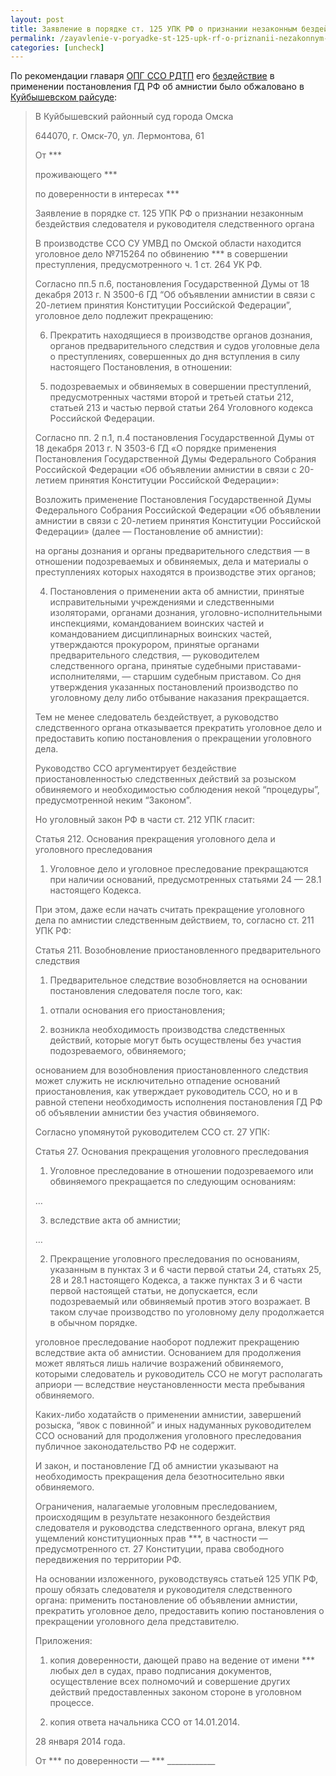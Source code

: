 ```yaml
---
layout: post
title: Заявление в порядке ст. 125 УПК РФ о признании незаконным бездействия следователя и руководителя следственного органа
permalink: /zayavlenie-v-poryadke-st-125-upk-rf-o-priznanii-nezakonnym-bezdejstviya-sledovatelya-i-rukovoditelya-sledstvennogo-organa.html
categories: [uncheck]
---
```



По рекомендации главаря <a href="/opg-sso-rdtp.html">ОПГ ССО РДТП</a> его <a href="/ocherednaya-lipa.html">бездействие</a> в применении постановления ГД РФ об амнистии было обжаловано в <a href="https://rospravosudie.com/card/omskaya-oblast/court/kujbyshevskij-rajonnyj-sud-g-omska-omskaya-oblast">Куйбышевском райсуде</a>:

<blockquote>

В Куйбышевский районный суд города Омска

644070, г. Омск-70, ул. Лермонтова, 61

От ***

проживающего ***

по доверенности в интересах ***


Заявление в порядке ст. 125 УПК РФ о признании незаконным бездействия следователя и руководителя следственного органа

В производстве ССО СУ УМВД по Омской области находится уголовное дело №715264 по обвинению *** в совершении преступления, предусмотренного ч. 1 ст. 264 УК РФ.


Согласно пп.5 п.6, постановления  Государственной Думы от 18 декабря 2013 г. N 3500-6 ГД “Об объявлении амнистии в связи с 20-летием принятия Конституции Российской Федерации”, уголовное дело подлежит прекращению:


6. Прекратить находящиеся в производстве органов дознания, органов предварительного следствия и судов уголовные дела о преступлениях, совершенных до дня вступления в силу настоящего Постановления, в отношении:

5) подозреваемых и обвиняемых в совершении преступлений, предусмотренных частями второй и третьей статьи 212, статьей 213 и частью первой статьи 264 Уголовного кодекса Российской Федерации.


Согласно пп. 2 п.1, п.4 постановления Государственной Думы от 18 декабря 2013 г. N 3503-6 ГД &#171;О порядке применения Постановления Государственной Думы Федерального Собрания Российской Федерации &#171;Об объявлении амнистии в связи с 20-летием принятия Конституции Российской Федерации&#187;:


Возложить применение Постановления Государственной Думы Федерального Собрания Российской Федерации &#171;Об объявлении амнистии в связи с 20-летием принятия Конституции Российской Федерации&#187; (далее &#8212; Постановление об амнистии):

на органы дознания и органы предварительного следствия &#8212; в отношении подозреваемых и обвиняемых, дела и материалы о преступлениях которых находятся в производстве этих органов;

4. Постановления о применении акта об амнистии, принятые исправительными учреждениями и следственными изоляторами, органами дознания, уголовно-исполнительными инспекциями, командованием воинских частей и командованием дисциплинарных воинских частей, утверждаются прокурором, принятые органами предварительного следствия, &#8212; руководителем следственного органа, принятые судебными приставами-исполнителями, &#8212; старшим судебным приставом. Со дня утверждения указанных постановлений производство по уголовному делу либо отбывание наказания прекращается.


Тем не менее следователь бездействует, а руководство следственного органа отказывается прекратить уголовное дело и предоставить копию постановления о прекращении уголовного дела.


Руководство ССО аргументирует бездействие приостановленностью следственных действий за розыском обвиняемого и необходимостью соблюдения некой “процедуры”, предусмотренной неким “Законом”.


Но уголовный закон РФ в части ст. 212 УПК гласит:


Статья 212. Основания прекращения уголовного дела и уголовного преследования

1. Уголовное дело и уголовное преследование прекращаются при наличии оснований, предусмотренных статьями 24 &#8212; 28.1 настоящего Кодекса.


При этом, даже если начать считать прекращение уголовного дела по амнистии следственным действием, то, согласно ст. 211 УПК РФ:


Статья 211. Возобновление приостановленного предварительного следствия

1. Предварительное следствие возобновляется на основании постановления следователя после того, как:

1) отпали основания его приостановления;

2) возникла необходимость производства следственных действий, которые могут быть осуществлены без участия подозреваемого, обвиняемого;


основанием для возобновления приостановленного следствия может служить не исключительно отпадение оснований приостановления, как утверждает руководитель ССО,  но и в равной степени необходимость исполнения постановления ГД РФ об объявлении амнистии без участия обвиняемого.


Согласно упомянутой руководителем ССО ст. 27 УПК:


Статья 27. Основания прекращения уголовного преследования

1. Уголовное преследование в отношении подозреваемого или обвиняемого прекращается по следующим основаниям:

&#8230;

3) вследствие акта об амнистии;

&#8230;

2. Прекращение уголовного преследования по основаниям, указанным в пунктах 3 и 6 части первой статьи 24, статьях 25, 28 и 28.1 настоящего Кодекса, а также пунктах 3 и 6 части первой настоящей статьи, не допускается, если подозреваемый или обвиняемый против этого возражает. В таком случае производство по уголовному делу продолжается в обычном порядке.


уголовное преследование наоборот подлежит прекращению вследствие акта об амнистии. Основанием для продолжения может являться лишь наличие возражений обвиняемого, которыми следователь и руководитель ССО не могут располагать априори &#8212; вследствие неустановленности места пребывания обвиняемого.


Каких-либо ходатайств о применении амнистии, завершений розыска, “явок с повинной” и иных надуманных руководителем ССО оснований для продолжения уголовного преследования публичное законодательство РФ не содержит.


И закон, и постановление ГД об амнистии указывают на необходимость прекращения дела безотносительно явки обвиняемого.


Ограничения, налагаемые уголовным преследованием, происходящим в результате незаконного бездействия следователя и руководства следственного органа, влекут ряд ущемлений конституционных прав ***, в частности &#8212; предусмотренного ст. 27 Конституции, права свободного передвижения по территории РФ.


На основании изложенного, руководствуясь статьей 125 УПК РФ, прошу обязать следователя и руководителя следственного органа: применить постановление об объявлении амнистии, прекратить уголовное дело, предоставить копию постановления о прекращении уголовного дела представителю.


Приложения: 


1. копия доверенности, дающей право на ведение от имени *** любых дел в судах, право подписания документов, осуществление всех полномочий и совершение других действий предоставленных законом стороне в уголовном процессе.


2. копия ответа начальника ССО от 14.01.2014.


28 января 2014 года.


От *** по доверенности — ***  ____________

</blockquote>
